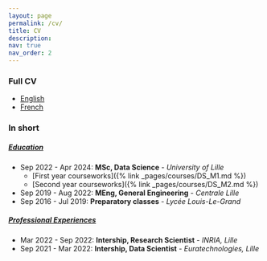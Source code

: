 ```yaml
---
layout: page
permalink: /cv/
title: CV
description:
nav: true
nav_order: 2
---
```


### Full CV

- [English](../assets/pdf/english.pdf)
- [French](../assets/pdf/french.pdf)

### In short

##### <ins>Education</ins>

- Sep 2022 - Apr 2024: **MSc, Data Science** - *University of Lille*
    - [First year courseworks]({% link _pages/courses/DS_M1.md %})
    - [Second year courseworks]({% link _pages/courses/DS_M2.md %})
- Sep 2019 - Aug 2022: **MEng, General Engineering** - *Centrale Lille*
- Sep 2016 - Jul 2019: **Preparatory classes** - *Lycée Louis-Le-Grand*


##### <ins>Professional Experiences</ins>

- Mar 2022 - Sep 2022: **Intership, Research Scientist** - *INRIA, Lille*
- Sep 2021 - Mar 2022: **Intership, Data Scientist** - *Euratechnologies, Lille*